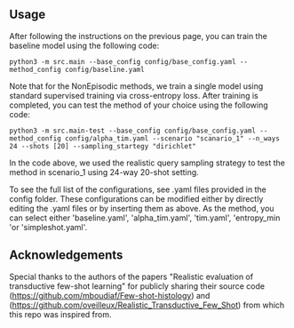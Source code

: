 ## Usage

After following the instructions on the previous page, you can train the baseline model using the following code:

```
python3 -m src.main --base_config config/base_config.yaml --method_config config/baseline.yaml
```
Note that for the NonEpisodic methods, we train a single model using standard supervised training via cross-entropy loss. After training is completed, you can test the method of your choice using the following code:

```
python3 -m src.main-test --base_config config/base_config.yaml --method_config config/alpha_tim.yaml --scenario "scanario_1" --n_ways 24 --shots [20] --sampling_startegy "dirichlet"
```
In the code above, we used the realistic query sampling strategy to test the method in scenario_1 using 24-way 20-shot setting.


To see the full list of the configurations, see .yaml files provided in the config folder. These configurations can be modified either by directly editing the .yaml files or by inserting them as above. As the method, you can select either 'baseline.yaml', 'alpha_tim.yaml', 'tim.yaml', 'entropy_min 'or 'simpleshot.yaml'.




## Acknowledgements

Special thanks to the authors of the papers "Realistic evaluation of transductive few-shot learning" for publicly sharing their source code (https://github.com/mboudiaf/Few-shot-histology) and (https://github.com/oveilleux/Realistic_Transductive_Few_Shot) from which this repo was inspired from.

